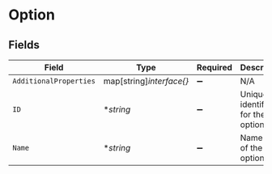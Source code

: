 # Option


## Fields

| Field                             | Type                              | Required                          | Description                       |
| --------------------------------- | --------------------------------- | --------------------------------- | --------------------------------- |
| `AdditionalProperties`            | map[string]*interface{}*          | :heavy_minus_sign:                | N/A                               |
| `ID`                              | **string*                         | :heavy_minus_sign:                | Unique identifier for the option. |
| `Name`                            | **string*                         | :heavy_minus_sign:                | Name value of the option.         |